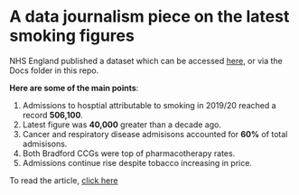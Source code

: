 # A data journalism piece on the latest smoking figures

NHS England published a dataset which can be accessed [here](https://digital.nhs.uk/data-and-information/publications/statistical/statistics-on-smoking/statistics-on-smoking-england-2020), or via the Docs folder in this repo.

**Here are some of the main points**:

1) Admissions to hosptial attributable to smoking in 2019/20 reached a record **506,100**.
2) Latest figure was **40,000** greater than a decade ago.
3) Cancer and respiratory disease admisisons accounted for **60%** of total admisisons.
4) Both Bradford CCGs were top of pharmacotherapy rates.
5) Admissions continue rise despite tobacco increasing in price.

To read the article, [click here](https://gwilloughby99.github.io/2021-02-03-smoking-analysis/)
